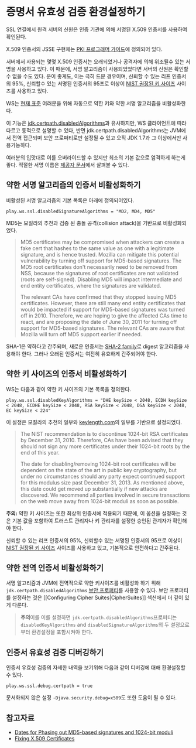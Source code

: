 <!--- Copyright (C) 2009-2015 Typesafe Inc. <http://www.typesafe.com> -->
# 증명서 유효성 검증 환경설정하기

SSL 연결에서 원격 서버의 신원은 인증 기관에 의해 서명된 X.509 인증서를 사용하여 확인된다.

X.509 인증서의 JSSE 구현체는 [PKI 프로그래머 가이드](http://docs.oracle.com/javase/7/docs/technotes/guides/security/certpath/CertPathProgGuide.html)에 정의되어 있다.

서버에서 사용되는 몇몇 X.509 인증서는 오래되었거나 공격자에 의해 위조될수 있는 서명을 사용하고 있다. 이 때문에, 서명 알고리즘이 사용되었었다면 서버의 신원은 확인할수 없을 수도 있다. 운이 좋게도, 이는 극히 드문 경우이며, 신뢰할 수 있는 리프 인증서의 95%, 신뢰할수 있는 서명된 인증서의 95프로 이상이 [NIST 권장된 키 사이즈](http://csrc.nist.gov/publications/nistpubs/800-131A/sp800-131A.pdf) 사이즈를 사용하고 있다.

WS는 [현재 표준](http://sim.ivi.co/2012/04/nist-security-strength-time-frames.html) 여러분을 위해 자동으로 약한 키와 약한 서명 알고리즘을 비활성화한다.

이 기능은 [jdk.certpath.disabledAlgorithms](http://sim.ivi.co/2013/11/harness-ssl-and-jsse-key-size-control.html)과 유사하지만, WS 클라이언트에 따라 다르고 동적으로 설명할 수 있다, 반면 jdk.certpath.disabledAlgorithms는 JVM에서 전역 접근되며 보안 프로퍼티로만 설정될 수 있고 오직 JDK 1.7과 그 이상에서만 사용가능하다.

여러분의 입맛대로 이를 오버라이드할 수 있지만 최소의 기본 값으로 엄격하게 하는게 좋다. 적절한 서명 이름은 [제공자 문서](http://docs.oracle.com/javase/7/docs/technotes/guides/security/SunProviders.html)에서 살펴볼 수 있다.

## 약한 서명 알고리즘의 인증서 비활성화하기

비활성된 서명 알고리즘의 기본 목록은 아래에 정의되어있다.

```
play.ws.ssl.disabledSignatureAlgorithms = "MD2, MD4, MD5"
```

MD5는 모질라의 추천과 검증 된 충돌 공격(collision attack)을 기반으로 비활성화되었다.

> MD5 certificates may be compromised when attackers can create a fake cert that hashes to the same value as one with a legitimate signature, and is hence trusted. Mozilla can mitigate this potential vulnerability by turning off support for MD5-based signatures. The MD5 root certificates don't necessarily need to be removed from NSS, because the signatures of root certificates are not validated (roots are self-signed). Disabling MD5 will impact intermediate and end entity certificates, where the signatures are validated.
>
> The relevant CAs have confirmed that they stopped issuing MD5 certificates. However, there are still many end entity certificates that would be impacted if support for MD5-based signatures was turned off in 2010. Therefore, we are hoping to give the affected CAs time to react, and are proposing the date of June 30, 2011 for turning off support for MD5-based signatures. The relevant CAs are aware that Mozilla will turn off MD5 support earlier if needed.

SHA-1은 약하다고 간주되며, 새로운 인증서는 [SHA-2 family](https://en.wikipedia.org/wiki/SHA-2)로 digest 알고리즘을 사용해야 한다. 그러나 오래된 인증서는 여전히 유효하게 간주되어야 한다.

## 약한 키 사이즈의 인증서 비활성화하기

WS는 다음과 같이 약한 키 사이즈의 기본 목록을 정의한다.

```
play.ws.ssl.disabledKeyAlgorithms = "DHE keySize < 2048, ECDH keySize < 2048, ECDHE keySize < 2048, RSA keySize < 2048, DSA keySize < 2048, EC keySize < 224"
```

이 설정은 모질라의 추천의 일부와 [keylength.com](https://keylength.com)의 일부를 기반으로 설정되었다.

> The NIST recommendation is to discontinue 1024-bit RSA certificates by December 31, 2010. Therefore, CAs have been advised that they should not sign any more certificates under their 1024-bit roots by the end of this year.
>
> The date for disabling/removing 1024-bit root certificates will be dependent on the state of the art in public key cryptography, but under no circumstances should any party expect continued support for this modulus size past December 31, 2013. As mentioned above, this date could get moved up substantially if new attacks are discovered. We recommend all parties involved in secure transactions on the web move away from 1024-bit moduli as soon as possible.

**주의:** 약한 키 사이즈는 또한 최상위 인증서에 적용되기 때문에, 이 옵션을 설정하는 것은 기본 값을 포함하여 트러스트 관리자나 키 관리자를 설정한 승인된 관계자가 확인해야 한다.

신뢰할 수 있는 리프 인증서의 95%, 신뢰할수 있는 서명된 인증서의 95프로 이상이 [NIST 권장된 키 사이즈](http://csrc.nist.gov/publications/nistpubs/800-131A/sp800-131A.pdf) 사이즈를 사용하고 있고, 기본적으로 안전하다고 간주된다.

## 약한 전역 인증서 비활성화하기

서명 알고리즘과 JVM에 전역적으로 약한 키사이즈를 비활성화 하기 위해 `jdk.certpath.disabledAlgorithms` [보안 프로퍼티](http://sim.ivi.co/2011/07/java-se-7-release-security-enhancements.html)를 사용할 수 있다. 보안 프로퍼티를 설정하는 것은 [[Configuring Cipher Suites|CipherSuites]] 섹션에서 더 깊이 있게 다룬다.

> **주의**이를 이를 설정하면 `jdk.certpath.disabledAlgorithms`프로퍼티는 `disabledKeyAlgorithms` and `disabledSignatureAlgorithms`의 두 설정으로부터 환경설정을 포함시켜야 한다.

## 인증서 유효성 검증 디버깅하기

인증서 유효성 검증의 자세한 내역을 보기위해 다음과 같이 디버깅에 대해 환경설정할 수 있다.

```
play.ws.ssl.debug.certpath = true
```

문서화되지 않은 설정 `-Djava.security.debug=x509`도 또한 도움이 될 수 있다.

## 참고자료

* [Dates for Phasing out MD5-based signatures and 1024-bit moduli](https://wiki.mozilla.org/CA:MD5and1024)
* [Fixing X.509 Certificates](http://tersesystems.com/2014/03/20/fixing-x509-certificates/)
